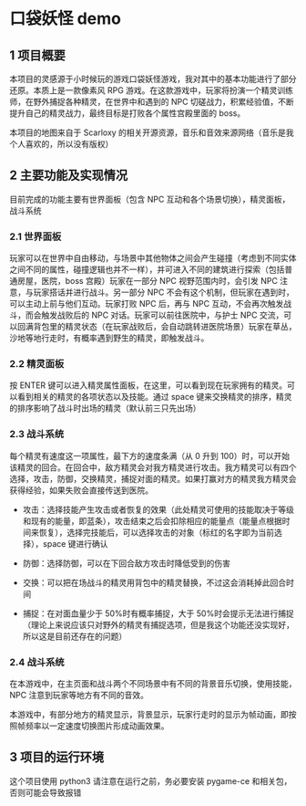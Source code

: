 # 口袋妖怪 demo

## 1 项目概要

本项目的灵感源于小时候玩的游戏口袋妖怪游戏，我对其中的基本功能进行了部分还原。本质上是一款像素风 RPG 游戏。在这款游戏中，玩家将扮演一个精灵训练师，在野外捕捉各种精灵，在世界中和遇到的 NPC 切磋战力，积累经验值，不断提升自己的精灵战力，最终目标是打败各个属性宫殿里面的 boss。

本项目的地图来自于 Scarloxy 的相关开源资源，音乐和音效来源网络（音乐是我个人喜欢的，所以没有版权）

## 2 主要功能及实现情况

目前完成的功能主要有世界面板（包含 NPC 互动和各个场景切换），精灵面板，战斗系统

### 2.1 世界面板

玩家可以在世界中自由移动，与场景中其他物体之间会产生碰撞（考虑到不同实体之间不同的属性，碰撞逻辑也并不一样），并可进入不同的建筑进行探索（包括普通房屋，医院，boss 宫殿）玩家在一部分 NPC 视野范围内时，会引发 NPC 注意，与玩家搭话并进行战斗。另一部分 NPC 不会有这个机制，但玩家在遇到时，可以主动上前与他们互动。玩家打败 NPC 后，再与 NPC 互动，不会再次触发战斗，而会触发战败后的 NPC 对话。玩家可以前往医院中，与护士 NPC 交流，可以回满背包里的精灵状态（在玩家战败后，会自动跳转进医院场景）玩家在草丛，沙地等地行走时，有概率遇到野生的精灵，即触发战斗。

### 2.2 精灵面板

按 ENTER 键可以进入精灵属性面板，在这里，可以看到现在玩家拥有的精灵。可以看到相关的精灵的各项状态以及技能。通过 space 键来交换精灵的排序，精灵的排序影响了战斗时出场的精灵（默认前三只先出场）

### 2.3 战斗系统

每个精灵有速度这一项属性，最下方的速度条满（从 0 升到 100）时，可以开始该精灵的回合。在回合中，敌方精灵会对我方精灵进行攻击。我方精灵可以有四个选择，攻击，防御，交换精灵，捕捉对面的精灵。如果打赢对方的精灵我方精灵会获得经验，如果失败会直接传送到医院。

- 攻击：选择技能产生攻击或者恢复的效果（此处精灵可使用的技能取决于等级和现有的能量，即蓝条），攻击结束之后会扣除相应的能量点（能量点根据时间来恢复），选择完技能后，可以选择攻击的对象（标红的名字即为当前选择），space 键进行确认

- 防御：选择防御，可以在下回合敌方攻击时降低受到的伤害
- 交换：可以把在场战斗的精灵用背包中的精灵替换，不过这会消耗掉此回合时间
- 捕捉：在对面血量少于 50%时有概率捕捉，大于 50%时会提示无法进行捕捉（理论上来说应该只对野外的精灵有捕捉选项，但是我这个功能还没实现好，所以这是目前还存在的问题）

### 2.4 战斗系统

在本游戏中，在主页面和战斗两个不同场景中有不同的背景音乐切换，使用技能，NPC 注意到玩家等地方有不同的音效。

本游戏中，有部分地方的精灵显示，背景显示，玩家行走时的显示为帧动画，即按照帧频率以一定速度切换图片形成动画效果。

## 3 项目的运行环境

这个项目使用 python3 请注意在运行之前，务必要安装 pygame-ce 和相关包，否则可能会导致报错
